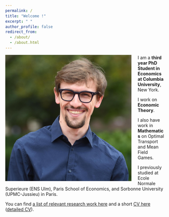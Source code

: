 ```yaml
---
permalink: /
title: "Welcome !"
excerpt: " "
author_profile: false
redirect_from: 
  - /about/
  - /about.html
---
```


<img src="/images/Barilla_2.jpg" alt="drawing" width="400" height="400" style="float: left; padding-right:20px"/> I am a **third year PhD Student in Economics at Columbia University**, New York. 

I work on **Economic Theory**. 

I also have work in **Mathematics** on Optimal Transport and Mean Field Games.

I previously studied at Ecole Normale Superieure (ENS Ulm), Paris School of Economics, and Sorbonne University (UPMC-Jussieu) in Paris.

You can find [a list of relevant research work here](https://cesarbarilla.github.io/research/) and a short [CV here](https://cesarbarilla.github.io/cv/) ([detailed CV](https://cesarbarilla.github.io/files/CV_Barilla_2020_detailed.pdf)).

<!-- 
Publications
======

* <b> [A Mean-Field Game Model for the Evolution of Cities](http://cesarbarilla.github.io/research/mfg-cities) </b>  
with [Guillaume Carlier](https://www.ceremade.dauphine.fr/~carlier/) and Jean-Michel Lasry  
Forthcoming in [Journal of Dynamics and Games](https://www.aimsciences.org/article/doi/10.3934/jdg.2021017)


Work in Progress
======

* <b> The Dynamics of Conflict </b>  
with [Duarte Gonçalves](https://duartegoncalves.com) -->

